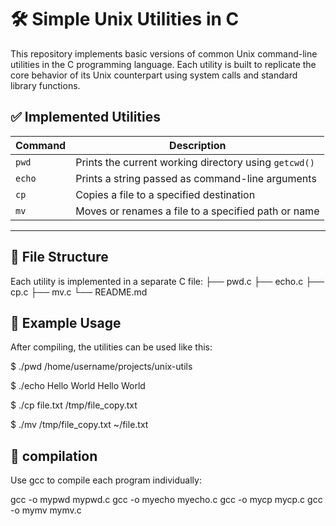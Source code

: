# 🛠️ Simple Unix Utilities in C

This repository implements basic versions of common Unix command-line utilities in the C programming language. Each utility is built to replicate the core behavior of its Unix counterpart using system calls and standard library functions.

## ✅ Implemented Utilities

| Command | Description |
|--------|-------------|
| `pwd`  | Prints the current working directory using `getcwd()` |
| `echo` | Prints a string passed as command-line arguments |
| `cp`   | Copies a file to a specified destination |
| `mv`   | Moves or renames a file to a specified path or name |

---

## 📂 File Structure

Each utility is implemented in a separate C file:
├── pwd.c
├── echo.c
├── cp.c
├── mv.c
└── README.md

## 🧪 Example Usage

After compiling, the utilities can be used like this:

$ ./pwd
/home/username/projects/unix-utils

$ ./echo Hello World
Hello World

$ ./cp file.txt /tmp/file_copy.txt

$ ./mv /tmp/file_copy.txt ~/file.txt


## 🧪 compilation

Use gcc to compile each program individually:

gcc -o mypwd mypwd.c
gcc -o myecho myecho.c
gcc -o mycp mycp.c
gcc -o mymv mymv.c
